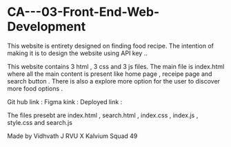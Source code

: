 # CA---03-Front-End-Web-Development

This website is entirety designed on finding food recipe.
The intention of making it is to design the website using API key ..

This website contains 3 html , 3 css and 3 js files.
The main file is index.html where all the main content is present like home page , receipe page and search button . There is also a explore more option for the user to discover more food options .

Git hub link :
Figma kink :
Deployed link :

The files presebt are
index.html , search.html , index.css , index.js , style.css and search.js 


Made by Vidhvath J 
RVU X Kalvium
Squad 49
